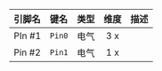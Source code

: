 <!--
DO NOT EDIT THIS FILE DIRECTLY.
This file is generated by tools/comp-docs.js.
All changes will be overwritten by regeneration.
-->

<slot class="model-pins">

| 引脚名 | 键名 | 类型 | 维度 | 描述 |
|:------ |:---- |:----:|:----:|:---- |
| PIn \#1 | `Pin0` | 电气 | 3 x  |  |
| Pin \#2 | `Pin1` | 电气 | 1 x  |  |

</slot>
